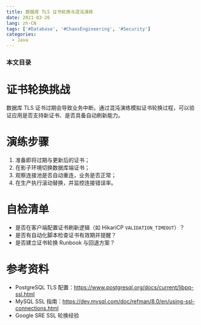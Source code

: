 ```yaml
---
title: 数据库 TLS 证书轮换与混沌演练
date: 2021-03-26
lang: zh-CN
tags: ['#Database', '#ChaosEngineering', '#Security']
categories:
  - Java
---
```


### 本文目录
<!-- toc -->

# 证书轮换挑战
数据库 TLS 证书过期会导致业务中断。通过混沌演练模拟证书轮换过程，可以验证应用是否支持新证书、是否具备自动刷新能力。

# 演练步骤
1. 准备即将过期与更新后的证书；
2. 在影子环境切换数据库端证书；
3. 观察连接池是否自动重连，业务是否正常；
4. 在生产执行滚动替换，并监控连接错误率。

# 自检清单
- 是否在客户端配置证书刷新逻辑（如 HikariCP `VALIDATION_TIMEOUT`）？
- 是否有自动化脚本检查证书有效期并提醒？
- 是否建立证书轮换 Runbook 与回退方案？

# 参考资料
- PostgreSQL TLS 配置：https://www.postgresql.org/docs/current/libpq-ssl.html
- MySQL SSL 指南：https://dev.mysql.com/doc/refman/8.0/en/using-ssl-connections.html
- Google SRE SSL 轮换经验
